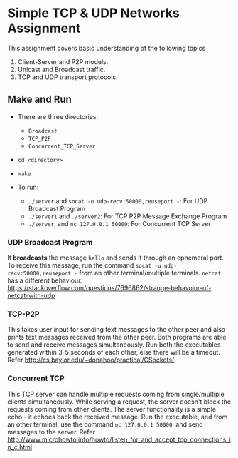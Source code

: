 # Simple TCP & UDP Networks Assignment

This assignment covers basic understanding of the following topics
1. Client-Server and P2P models.
2. Unicast and Broadcast traffic.
3. TCP and UDP transport protocols.

## Make and Run

- There are three directories: 
	* `Broadcast`
	* `TCP_P2P`
	* `Concurrent_TCP_Server`

- `cd <directory>`

- `make`

- To run:
	* `./server` and `socat -u udp-recv:50000,reuseport -`: For UDP Broadcast Program
	* `./server1` and `./server2`: For TCP P2P Message Exchange Program
	* `./server`, and `nc 127.0.0.1 50000`: For Concurrent TCP Server

### UDP Broadcast Program
It **broadcasts** the message `hello` and sends it through an ephemeral port. To receive this message, run the command `socat -u udp-recv:50000,reuseport -` from an other terminal/multiple terminals. `netcat` has a different behaviour. <https://stackoverflow.com/questions/7696862/strange-behavoiur-of-netcat-with-udp>  
### TCP-P2P
This takes user input for sending text messages to the other peer and also prints text messages received from the other peer. Both programs are able to send and receive messages simultaneously. Run both the executables generated within 3-5 seconds of each other, else there will be a timeout. Refer <http://cs.baylor.edu/~donahoo/practical/CSockets/>  
### Concurrent TCP  
This TCP server can handle multiple requests coming from single/multiple clients simultaneously. While serving a request, the server doesn't block the requests coming from other clients. The server functionality is a simple echo - it echoes back the received message. Run the executable, and from an other terminal, use the command `nc 127.0.0.1 50000`, and send messages to the server. Refer <http://www.microhowto.info/howto/listen_for_and_accept_tcp_connections_in_c.html>  
